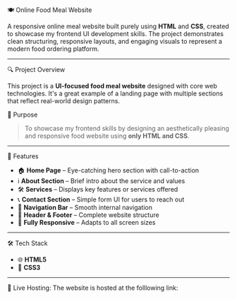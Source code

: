 🍽️ Online Food Meal Website

A responsive online meal website built purely using **HTML** and **CSS**, created to showcase my frontend UI development skills. The project demonstrates clean structuring, responsive layouts, and engaging visuals to represent a modern food ordering platform.

---

 🔍 Project Overview

This project is a **UI-focused food meal website** designed with core web technologies. It's a great example of a landing page with multiple sections that reflect real-world design patterns.

 🎯 Purpose

> To showcase my frontend skills by designing an aesthetically pleasing and responsive food website using **only HTML and CSS**.

---

 🧩 Features

- 🏠 **Home Page** – Eye-catching hero section with call-to-action  
- ℹ️ **About Section** – Brief intro about the service and values  
- 🛠️ **Services** – Displays key features or services offered  
- 📞 **Contact Section** – Simple form UI for users to reach out  
- 🔗 **Navigation Bar** – Smooth internal navigation  
- 📄 **Header & Footer** – Complete website structure  
- 📱 **Fully Responsive** – Adapts to all screen sizes

---

 🛠️ Tech Stack

- 🌐 **HTML5**  
- 🎨 **CSS3**

---

 📸 Live Hosting:
   The website is hosted at the folllowing link: 



